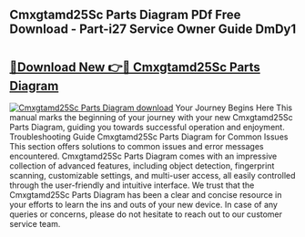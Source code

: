 ## Cmxgtamd25Sc Parts Diagram PDf Free Download - Part-i27 Service Owner Guide DmDy1

# <h2><a href="http://dfkf7zq.blite.top/?on=Cmxgtamd25Sc+Parts+Diagram">🔗Download New 👉🔴 Cmxgtamd25Sc Parts Diagram</a></h2>

[![Cmxgtamd25Sc Parts Diagram download](https://i.imgur.com/lujVjoI.png)](http://dfkf7zq.blite.top/?on=Cmxgtamd25Sc+Parts+Diagram)
Your Journey Begins Here This manual marks the beginning of your journey with your new Cmxgtamd25Sc Parts Diagram, guiding you towards successful operation and enjoyment. Troubleshooting Guide Cmxgtamd25Sc Parts Diagram for Common Issues This section offers solutions to common issues and error messages encountered. Cmxgtamd25Sc Parts Diagram comes with an impressive collection of advanced features, including object detection, fingerprint scanning, customizable settings, and multi-user access, all easily controlled through the user-friendly and intuitive interface. We trust that the Cmxgtamd25Sc Parts Diagram has been a clear and concise resource in your efforts to learn the ins and outs of your new device. In case of any queries or concerns, please do not hesitate to reach out to our customer service team.
